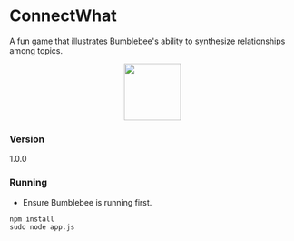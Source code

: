 # ConnectWhat

A fun game that illustrates Bumblebee's ability to synthesize relationships among topics. 

<p align="center">
  <img src="https://github.com/rkrishnan2012/ConnectWhat/raw/master/public/images/cw.png" width="100"/>
</p>

### Version
1.0.0

### Running
* Ensure Bumblebee is running first.

```
npm install
sudo node app.js
```
